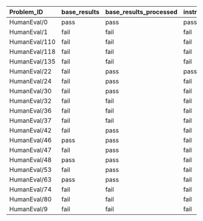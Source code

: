 | Problem_ID    | base_results   | base_results_processed   | instruct_results   | instruct_results_processed   |
|:--------------|:---------------|:-------------------------|:-------------------|:-----------------------------|
| HumanEval/0   | pass           | pass                     | pass               | pass                         |
| HumanEval/1   | fail           | fail                     | fail               | pass                         |
| HumanEval/110 | fail           | fail                     | fail               | fail                         |
| HumanEval/118 | fail           | fail                     | fail               | pass                         |
| HumanEval/135 | fail           | fail                     | fail               | fail                         |
| HumanEval/22  | fail           | pass                     | pass               | pass                         |
| HumanEval/24  | fail           | pass                     | fail               | fail                         |
| HumanEval/30  | fail           | pass                     | fail               | fail                         |
| HumanEval/32  | fail           | fail                     | fail               | fail                         |
| HumanEval/36  | fail           | fail                     | fail               | pass                         |
| HumanEval/37  | fail           | fail                     | fail               | pass                         |
| HumanEval/42  | fail           | pass                     | fail               | fail                         |
| HumanEval/46  | pass           | pass                     | fail               | pass                         |
| HumanEval/47  | fail           | pass                     | fail               | fail                         |
| HumanEval/48  | pass           | pass                     | fail               | fail                         |
| HumanEval/53  | fail           | pass                     | fail               | fail                         |
| HumanEval/63  | pass           | pass                     | fail               | fail                         |
| HumanEval/74  | fail           | fail                     | fail               | fail                         |
| HumanEval/80  | fail           | fail                     | fail               | fail                         |
| HumanEval/9   | fail           | fail                     | fail               | fail                         |